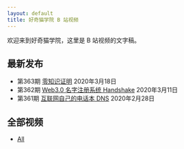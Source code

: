 ```yaml
---
layout: default
title: 好奇猫学院 B 站视频
---
```


欢迎来到好奇猫学院，这里是 B 站视频的文字稿。

## 最新发布

- 第363期 [零知识证明](363) 2020年3月18日  
- 第362期 [Web3.0 名字注册系统 Handshake](362) 2020年3月11日  
- 第361期 [互联网自己的电话本 DNS](361) 2020年2月28日  


## 全部视频

- [All](all.md)
